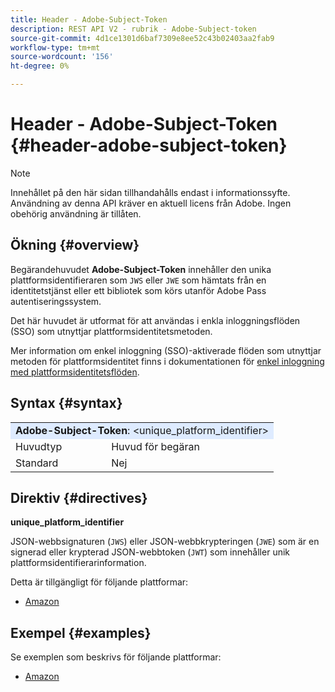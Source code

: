 ```yaml
---
title: Header - Adobe-Subject-Token
description: REST API V2 - rubrik - Adobe-Subject-token
source-git-commit: 4d1ce1301d6baf7309e8ee52c43b02403aa2fab9
workflow-type: tm+mt
source-wordcount: '156'
ht-degree: 0%

---
```



# Header - Adobe-Subject-Token {#header-adobe-subject-token}

>[!NOTE]
>
> Innehållet på den här sidan tillhandahålls endast i informationssyfte. Användning av denna API kräver en aktuell licens från Adobe. Ingen obehörig användning är tillåten.

## Ökning {#overview}

Begärandehuvudet <b>Adobe-Subject-Token</b> innehåller den unika plattformsidentifieraren som `JWS` eller `JWE` som hämtats från en identitetstjänst eller ett bibliotek som körs utanför Adobe Pass autentiseringssystem.

Det här huvudet är utformat för att användas i enkla inloggningsflöden (SSO) som utnyttjar plattformsidentitetsmetoden.

Mer information om enkel inloggning (SSO)-aktiverade flöden som utnyttjar metoden för plattformsidentitet finns i dokumentationen för [enkel inloggning med plattformsidentitetsflöden](../../flows/single-sign-on-flows/rest-api-v2-single-sign-on-platform-identity-flows.md).

## Syntax {#syntax}

<table>
   <tr>
      <td style="background-color: #DEEBFF;" colspan="2"><b>Adobe-Subject-Token</b>: &lt;unique_platform_identifier&gt;</td>
   </tr>
   <tr>
      <td>Huvudtyp</td>
      <td>Huvud för begäran</td>
   </tr>
   <tr>
      <td>Standard</td>
      <td>Nej</td>
   </tr>
</table>

## Direktiv {#directives}

<b>unique_platform_identifier</b>

JSON-webbsignaturen (`JWS`) eller JSON-webbkrypteringen (`JWE`) som är en signerad eller krypterad JSON-webbtoken (`JWT`) som innehåller unik plattformsidentifierarinformation.

Detta är tillgängligt för följande plattformar:

* [Amazon](../../../amazon-fireos-sso-using-clientless-api-cookbook.md)

## Exempel {#examples}

Se exemplen som beskrivs för följande plattformar:

* [Amazon](../../../amazon-fireos-sso-using-clientless-api-cookbook.md)

